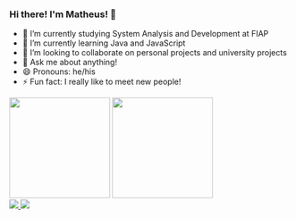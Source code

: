### Hi there! I'm Matheus! 👋


- 🔭 I’m currently studying System Analysis and Development at FIAP
- 🌱 I’m currently learning Java and JavaScript
- 👯 I’m looking to collaborate on personal projects and university projects
- 💬 Ask me about anything!
- 😄 Pronouns: he/his
- ⚡ Fun fact: I really like to meet new people!


<div>
  <img height="180em" src="https://github-readme-stats.vercel.app/api?username=TheusSales&show_icons=true&theme=tokyonight"/>
  <img height="180em" src="https://github-readme-stats.vercel.app/api/top-langs/?username=TheusSales&theme=tokyonight"/>
 </div>
 
 <div>
  <a href="mailto:mhss2904@gmail.com" target="_blank"><img src="https://img.shields.io/badge/Gmail-D14836?style=for-the-badge&logo=gmail&logoColor=white target="_blank"> </a>
  <a href="https://www.linkedin.com/in/theussales/" target="_blank"><img src="https://img.shields.io/badge/LinkedIn-0077B5?style=for-the-badge&logo=linkedin&logoColor=white target="_blank"> </a>
 </div>
